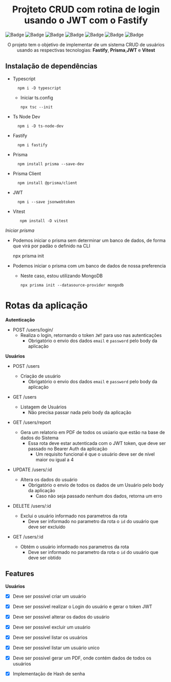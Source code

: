 <h1 align="center">Projteto CRUD com rotina de login usando o JWT com o Fastify</h1>


![Badge](https://img.shields.io/badge/Version-1.0.0-yellow?style=for-the-badge&logo=ghost)
![Badge](https://img.shields.io/badge/Typescript-^4.9.5-blue?style=for-the-badge&logo=ghost)
![Badge](https://img.shields.io/badge/Prisma-4.11.0-blue?style=for-the-badge&logo=ghost)
![Badge](https://img.shields.io/badge/Prisma_Client-^4.11.0-blue?style=for-the-badge&logo=ghost)
![Badge](https://img.shields.io/badge/Fastify-^4.14.1-lightgrey?style=for-the-badge&logo=ghost)
![Badge](https://img.shields.io/badge/JWT-^9.0.0-ff69b4?style=for-the-badge&logo=ghost)
![Badge](https://img.shields.io/badge/Status-finished-brightgreen?style=for-the-badge&logo=ghost)

<p align="center">O projeto tem o objetivo de implementar de um sistema CRUD de usuários usando as respectivas tecnologias: <b>Fastify</b>, <b>Prisma</b>,<b>JWT</b> e <b>Vitest</b></p>

## Instalação de dependências

- Typescript

        npm i -D typescript
    
    - Iniciar ts.config

        ```
        npx tsc --init
        ```

- Ts Node Dev

        npm i -D ts-node-dev

- Fastify

        npm i fastify

- Prisma

        npm install prisma --save-dev

- Prisma Client

        npm install @prisma/client

- JWT

        npm i --save jsonwebtoken
  
- Vitest
  ```
     npm install -D vitest
  ```


*Iniciar prisma*

- Podemos iniciar o prisma sem determinar um banco de dados, de forma que virá por padão o definido na CLI
    
    npx prisma init

- Podemos iniciar o prisma com um banco de dados de nossa preferencia

    - Neste caso, estou utilizando MongoDB

        ```
        npx prisma init --datasource-provider mongodb
        ```

# Rotas da aplicação

**Autenticação**

- POST /users/login/
    - Realiza o login, retornando o token `JWT` para uso nas autenticações
        - Obrigatório o envio dos dados `email` e `password` pelo body da aplicação

      
**Usuários**

- POST /users
    - Criação de usuário
        - Obrigatório o envio dos dados `email` e `password` pelo body da aplicação
        
- GET /users
    - Listagem de Usuários
       - Não precisa passar nada pelo body da aplicação

- GET /users/report
    - Gera um relatorio em PDF de todos os usúario que estão na base de dados do Sistema
       - Essa rota deve estar autenticada com o JWT token, que deve ser passado no Bearer Auth da aplicação
          - Um requisito funcional é que o usuário deve ser de nível maior ou igual a 4 
  

        
- UPDATE /users/:id
    - Altera os dados do usuário
        - Obrigatório o envio de todos os dados de um Usuário  pelo body da aplicação
            - Caso não seja passado nenhum dos dados, retorna um erro

- DELETE /users/:id
    - Exclui o usuário informado nos parametros da rota
        - Deve ser informado no parametro da rota o `id` do usuário que deve ser excluído
        
- GET /users/:id
    - Obtém o usuário informado nos parametros da rota
      -  Deve ser informado no parametro da rota o `id` do usuário que deve ser obtido
     


## Features

**Usuários**

- [x] Deve ser possível criar um usuário

- [x] Deve ser possível realizar o Login do usuário e gerar o token JWT

- [x] Deve ser possível alterar os dados do usuário

- [x] Deve ser possível excluir um usuário

- [x] Deve ser possível listar os usuários
  
- [x] Deve ser possível listar um usuário unico  

- [x] Deve ser possivel gerar um PDF, onde contém  dados de todos os usuários

- [x] Implementação de Hash de senha
 
